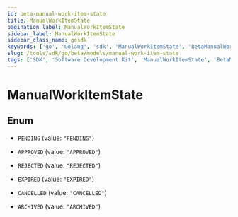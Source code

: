 ```yaml
---
id: beta-manual-work-item-state
title: ManualWorkItemState
pagination_label: ManualWorkItemState
sidebar_label: ManualWorkItemState
sidebar_class_name: gosdk
keywords: ['go', 'Golang', 'sdk', 'ManualWorkItemState', 'BetaManualWorkItemState'] 
slug: /tools/sdk/go/beta/models/manual-work-item-state
tags: ['SDK', 'Software Development Kit', 'ManualWorkItemState', 'BetaManualWorkItemState']
---
```


# ManualWorkItemState

## Enum


* `PENDING` (value: `"PENDING"`)

* `APPROVED` (value: `"APPROVED"`)

* `REJECTED` (value: `"REJECTED"`)

* `EXPIRED` (value: `"EXPIRED"`)

* `CANCELLED` (value: `"CANCELLED"`)

* `ARCHIVED` (value: `"ARCHIVED"`)


